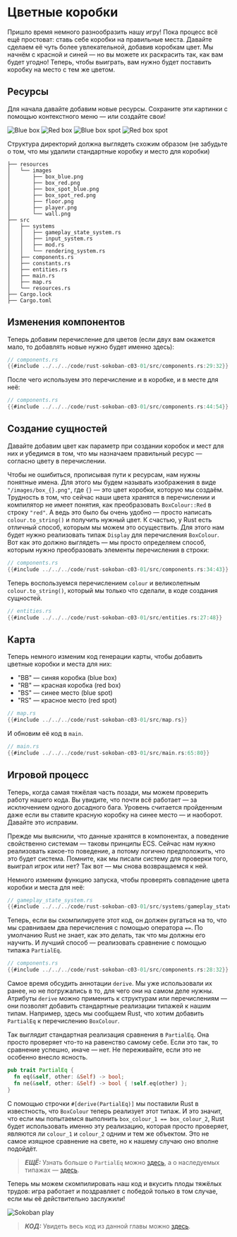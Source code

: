 # Цветные коробки

Пришло время немного разнообразить нашу игру! Пока процесс всё ещё простоват: ставь себе коробки на правильные места. Давайте сделаем её чуть более увлекательной, добавив коробкам цвет. Мы начнём с красной и синей — но вы можете их раскрасить так, как вам будет угодно! Теперь, чтобы выиграть, вам нужно будет поставить коробку на место с тем же цветом.

## Ресурсы

Для начала давайте добавим новые ресурсы. Сохраните эти картинки с помощью контекстного меню — или создайте свои!

![Blue box](./images/box_blue.png) ![Red box](./images/box_red.png) ![Blue box spot](./images/box_spot_blue.png) ![Red box spot](./images/box_spot_red.png)

Структура директорий должна выглядеть схожим образом (не забудьте о том, что мы удалили стандартные коробку и место для коробки)

```
├── resources
│   └── images
│       ├── box_blue.png
│       ├── box_red.png
│       ├── box_spot_blue.png
│       ├── box_spot_red.png
│       ├── floor.png
│       ├── player.png
│       └── wall.png
├── src
│   ├── systems
│   │   ├── gameplay_state_system.rs
│   │   ├── input_system.rs
│   │   ├── mod.rs
│   │   └── rendering_system.rs
│   ├── components.rs
│   ├── constants.rs
│   ├── entities.rs
│   ├── main.rs
│   ├── map.rs
│   └── resources.rs
├── Cargo.lock
├── Cargo.toml
```

## Изменения компонентов

Теперь добавим перечисление для цветов (если двух вам окажется мало, то добавлять новые нужно будет именно здесь):

```rust
// components.rs
{{#include ../../../code/rust-sokoban-c03-01/src/components.rs:29:32}}
```

После чего используем это перечисление и в коробке, и в месте для неё:

```rust
// components.rs
{{#include ../../../code/rust-sokoban-c03-01/src/components.rs:44:54}}
```

## Создание сущностей

Давайте добавим цвет как параметр при создании коробок и мест для них и убедимся в том, что мы назначаем правильный ресурс — согласно цвету в перечислении.

Чтобы не ошибиться, прописывая пути к ресурсам, нам нужны понятные имена. Для этого мы будем называть изображения в виде `"/images/box_{}.png"`, где `{}` — это цвет коробки, которую мы создаём. Трудность в том, что сейчас наши цвета хранятся в перечислении и компилятор не имеет понятия, как преобразовать `BoxColour::Red` в строку `"red"`. А ведь это было бы очень удобно — просто написать `colour.to_string()` и получить нужный цвет. К счастью, у Rust есть отличный способ, которым мы можем это осуществить. Для этого нам будет нужно реализовать типаж `Display` для перечисления `BoxColour`. Вот как это должно выглядеть — мы просто определяем способ, которым нужно преобразовать элементы перечисления в строки:

```rust
// components.rs
{{#include ../../../code/rust-sokoban-c03-01/src/components.rs:34:43}}
```

Теперь воспользуемся перечислением `colour` и великолепным `colour.to_string()`, который мы только что сделали, в коде создания сущностей.

```rust
// entities.rs
{{#include ../../../code/rust-sokoban-c03-01/src/entities.rs:27:48}}
```

## Карта

Теперь немного изменим код генерации карты, чтобы добавить цветные коробки и места для них:

- "BB" — синяя коробка (blue box)
- "RB" — красная коробка (red box)
- "BS" — синее место (blue spot)
- "RS" — красное место (red spot)

```rust
// map.rs
{{#include ../../../code/rust-sokoban-c03-01/src/map.rs}}
```

И обновим её код в `main`.

```rust
// main.rs
{{#include ../../../code/rust-sokoban-c03-01/src/main.rs:65:80}}
```

## Игровой процесс

Теперь, когда самая тяжёлая часть позади, мы можем проверить работу нашего кода. Вы увидите, что почти всё работает — за исключением одного досадного бага. Уровень считается пройденным даже если вы ставите красную коробку на синее место — и наоборот. Давайте это исправим.

Прежде мы выяснили, что данные хранятся в компонентах, а поведение свойственно системам — таковы принципы ECS. Сейчас нам нужно реализовать какое-то поведение, а потому логично предположить, что это будет система. Помните, как мы писали систему для проверки того, выиграл игрок или нет? Так вот — мы снова возвращаемся к ней.

Немного изменим функцию запуска, чтобы проверять совпадение цвета коробки и места для неё:

```rust
// gameplay_state_system.rs
{{#include ../../../code/rust-sokoban-c03-01/src/systems/gameplay_state_system.rs:20:52}}
```

Теперь, если вы скомпилируете этот код, он должен ругаться на то, что мы сравниваем два перечисления с помощью оператора `==`. По умолчанию Rust не знает, как это делать, так что мы должны его научить. И лучший способ — реализовать сравнение с помощью типажа `PartialEq`.

```rust
// components.rs
{{#include ../../../code/rust-sokoban-c03-01/src/components.rs:28:32}}
```

Самое время обсудить аннотации `derive`. Мы уже использовали их ранее, но не погружались в то, для чего они на самом деле нужны. Атрибуты `derive` можно применить к структурам или перечислениям — они позволят добавить стандартные реализации типажей к нашим типам. Например, здесь мы сообщаем Rust, что хотим добавить `PartialEq` к перечислению `BoxColour`.

Так выглядит стандартная реализация сравнения в `PartialEq`. Она просто проверяет что-то на равенство самому себе. Если это так, то сравнение успешно, иначе — нет. Не переживайте, если это не особенно внесло ясность.

```rust
pub trait PartialEq {
  fn eq(&self, other: &Self) -> bool;
  fn ne(&self, other: &Self) -> bool { !self.eq(other) };
}
```

С помощью строчки `#[derive(PartialEq)]` мы поставили Rust в известность, что `BoxColour` теперь реализует этот типаж. И это значит, что если мы попытаемся выполнить `box_colour_1 == box_colour_2`, Rust будет использовать именно эту реализацию, которая просто проверяет, являются ли `colour_1` и `colour_2` одним и тем же объектом. Это не самое изящное сравнение на свете, но к нашему случаю оно вполне подойдёт.

> ***ЕЩЁ:*** Узнать больше о `PartialEq` можно [здесь](https://doc.rust-lang.org/std/cmp/trait.PartialEq.html), а о наследуемых типажах — [здесь](https://doc.rust-lang.org/book/appendix-03-derivable-traits.html).

Теперь мы можем скомпилировать наш код и вкусить плоды тяжёлых трудов: игра работает и поздравляет с победой только в том случае, если мы её действительно заслужили!

![Sokoban play](./images/colours.gif)

> ***КОД:*** Увидеть весь код из данной главы можно [здесь](https://github.com/iolivia/rust-sokoban/tree/master/code/rust-sokoban-c03-01).
